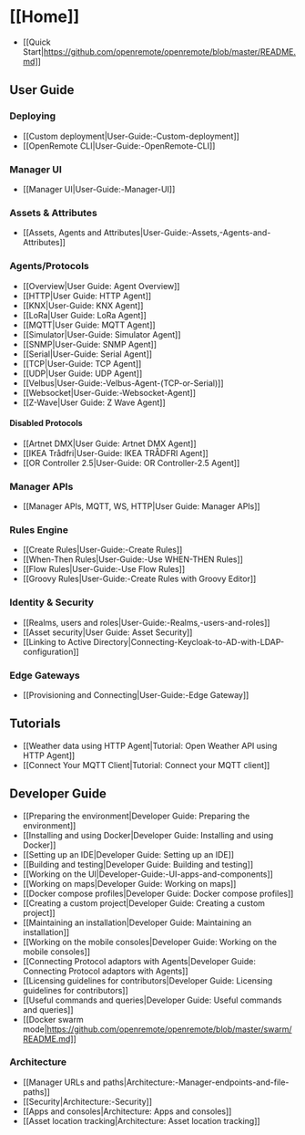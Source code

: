 # [[Home]]

* [[Quick Start|https://github.com/openremote/openremote/blob/master/README.md]]

## User Guide

### Deploying

* [[Custom deployment|User-Guide:-Custom-deployment]]
* [[OpenRemote CLI|User-Guide:-OpenRemote-CLI]]

### Manager UI

* [[Manager UI|User-Guide:-Manager-UI]]

### Assets & Attributes

* [[Assets, Agents and Attributes|User-Guide:-Assets,-Agents-and-Attributes]]

### Agents/Protocols

* [[Overview|User Guide: Agent Overview]]
* [[HTTP|User Guide: HTTP Agent]]
* [[KNX|User-Guide: KNX Agent]]
* [[LoRa|User Guide: LoRa Agent]]
* [[MQTT|User Guide: MQTT Agent]]
* [[Simulator|User-Guide: Simulator Agent]]
* [[SNMP|User-Guide: SNMP Agent]]
* [[Serial|User-Guide: Serial Agent]]
* [[TCP|User-Guide: TCP Agent]]
* [[UDP|User Guide: UDP Agent]]
* [[Velbus|User-Guide:-Velbus-Agent-(TCP-or-Serial)]]
* [[Websocket|User-Guide:-Websocket-Agent]]
* [[Z-Wave|User Guide: Z Wave Agent]]

#### Disabled Protocols
* [[Artnet DMX|User Guide: Artnet DMX Agent]]
* [[IKEA Trådfri|User-Guide: IKEA TRÅDFRI Agent]]
* [[OR Controller 2.5|User-Guide: OR Controller-2.5 Agent]]

### Manager APIs
* [[Manager APIs, MQTT, WS, HTTP|User Guide: Manager APIs]]


### Rules Engine

* [[Create Rules|User-Guide:-Create Rules]]
* [[When-Then Rules|User-Guide:-Use WHEN-THEN Rules]]
* [[Flow Rules|User-Guide:-Use Flow Rules]]
* [[Groovy Rules|User-Guide:-Create Rules with Groovy Editor]]


### Identity & Security
* [[Realms, users and roles|User-Guide:-Realms,-users-and-roles]]
* [[Asset security|User Guide: Asset Security]]
* [[Linking to Active Directory|Connecting-Keycloak-to-AD-with-LDAP-configuration]]

### Edge Gateways

* [[Provisioning and Connecting|User-Guide:-Edge Gateway]]

## Tutorials
* [[Weather data using HTTP Agent|Tutorial: Open Weather API using HTTP Agent]]
* [[Connect Your MQTT Client|Tutorial: Connect your MQTT client]]

## Developer Guide

* [[Preparing the environment|Developer Guide: Preparing the environment]]
* [[Installing and using Docker|Developer Guide: Installing and using Docker]]
* [[Setting up an IDE|Developer Guide: Setting up an IDE]]
* [[Building and testing|Developer Guide: Building and testing]]
* [[Working on the UI|Developer-Guide:-UI-apps-and-components]]
* [[Working on maps|Developer Guide: Working on maps]]
* [[Docker compose profiles|Developer Guide: Docker compose profiles]]
* [[Creating a custom project|Developer Guide: Creating a custom project]]
* [[Maintaining an installation|Developer Guide: Maintaining an installation]]
* [[Working on the mobile consoles|Developer Guide: Working on the mobile consoles]]
* [[Connecting Protocol adaptors with Agents|Developer Guide: Connecting Protocol adaptors with Agents]]
* [[Licensing guidelines for contributors|Developer Guide: Licensing guidelines for contributors]]
* [[Useful commands and queries|Developer Guide: Useful commands and queries]]
* [[Docker swarm mode|https://github.com/openremote/openremote/blob/master/swarm/README.md]]

### Architecture
* [[Manager URLs and paths|Architecture:-Manager-endpoints-and-file-paths]]
* [[Security|Architecture:-Security]]
* [[Apps and consoles|Architecture: Apps and consoles]]
* [[Asset location tracking|Architecture: Asset location tracking]]